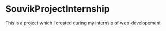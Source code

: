 # SouvikProjectInternship
This is a project which I created during my internsip of web-developement
